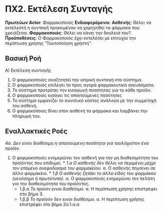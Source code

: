 # ΠΧ2. Εκτέλεση Συνταγής
**Πρωτεύων Actor**: Φαρμακοποιός
**Ενδιαφερόμενοι**:
**Ασθενής**: Θέλει να εκτελεστή η συνταγή προκειμένου να χορηγηθεί τα φάρμακα που χρειάζεται.
**Φαρμακοποιός**: Θέλει να κάνει την δουλειά του?.
**Προϋποθέσεις**: Ο Φαρμακοποιός έχει εκτελέσει με επιτυχία την περίπτωση χρήσης “Ταυτοποίηση χρήστη”.

## Βασική Ροή
Α) Εκτέλεση συνταγής
1. Ο φαρμακοποιός αναζητητεί την ιατρική συνταγή στο σύστημα. 
2. O φαρμακοποιός επιλέγει τα προς αγορά φαρμακευτικά σκευάσματα.
3. Το σύστημα προτρέπει την εισαγωγή ποσότητας για το κάθε προϊόν.
4. Ο φαρμακοποιός εισάγει τις απαιτούμενες ποσότητες
5. Το σύστημα εμφανίζει το συνολικό κόστος ανάλογα με την συμμετοχή του ασθενή.
6. Ο φαρμακοποιός δίνει στον ασθενή τα φάρμακα και λαμβάνει την πληρωμή του.
   
## Εναλλακτικές Ροές
*4α. Δεν είναι διαθέσιμη η απαιτούμενη ποσότητα για τουλάχιστον ένα προϊόν.*
  1. Ο φαρμακοποιός ενημερώνει τον ασθενή για την μη διαθεσιμότητα του προϊόντος που επιθυμεί.
    * *1.α Ο ασθενής δεν θέλει να περιμένει μέχρι τον επόμενο ανεφοδιασμό του φαρμακείου.* 
     α. Ο ασθενής πηγαίνει σε άλλο φαρμακέιο.
    * *1.β Ο ασθενής ζητάει το άλλο είδος του φαρμάκου (γενόσημο ή πρωτότυπο).* 
     α. Ο φαρμακοποιός ενημερώνει τον πελάτη για την διαθεσιμότητα του προϊόντος.
      * 1.β.α *Το προιόν ειναι διαθέσιμο.* 
        α. Η περίπτωση χρήσης επιστρέφει στο βήμα 3.
      * 1.β.β *Το προϊοόν δεν ειναι διαθέσιμο.*
        α. Η περίπτωση χρήσης επιστρέφει στο βήμα 2α.1.α.α
        